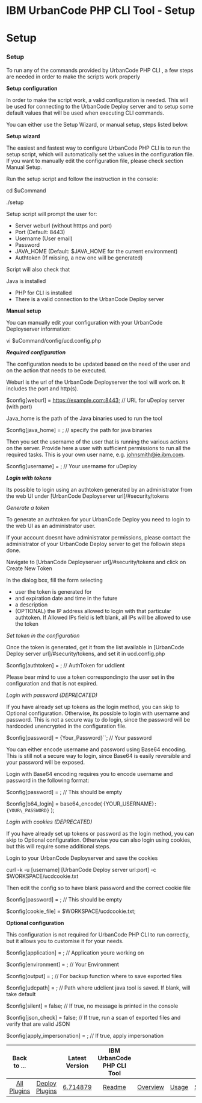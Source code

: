
IBM UrbanCode PHP CLI Tool - Setup
==================================

# Setup


### Setup




To run any of the commands provided by UrbanCode PHP CLI , a few steps are needed in order to make the scripts work properly

**Setup configuration**

In order to make the script work, a valid configuration is needed. This will be used for connecting to the UrbanCode Deploy server and to setup some default values that will be used when executing CLI commands.

You can either use the Setup Wizard, or manual setup, steps listed below.

**Setup wizard**

The easiest and fastest way to configure UrbanCode PHP CLI is to run the setup script, which will automatically set the values in the configuration file. If you want to manually edit the configuration file, please check section Manual Setup.

Run the setup script and follow the instruction in the console:

cd $uCommand

./setup

Setup script will prompt the user for:

* Server weburl (without htttps and port)
* Port (Default: 8443)
* Username (User email)
* Password
* JAVA\_HOME (Default: $JAVA\_HOME for the current environment)
* Authtoken (If missing, a new one will be generated)

Script will also check that

Java is installed

* PHP for CLI is installed
* There is a valid connection to the UrbanCode Deploy server

**Manual setup**

You can manually edit your configuration with your UrbanCode Deployserver information:

vi $uCommand/config/ucd.config.php

***Required configuration***

The configuration needs to be updated based on the need of the user and on the action that needs to be executed.

Weburl is the url of the UrbanCode Deployserver the tool will work on. It includes the port and http(s).

$config[weburl] = https://example.com:8443; // URL for uDeploy server (with port)

Java\_home is the path of the Java binaries used to run the tool

$config[java\_home] = ; // specify the path for java binaries

Then you set the username of the user that is running the various actions on the server. Provide here a user with sufficient permissions to run all the required tasks. This is your own user name, e.g. johnsmith@ie.ibm.com.

$config[username] = ; // Your username for uDeploy

***Login with tokens***

Its possible to login using an authtoken generated by an administrator from the web UI under [UrbanCode Deployserver url]/#security/tokens

*Generate a token*

To generate an authtoken for your UrbanCode Deploy you need to login to the web UI as an administrator user.

If your account doesnt have administrator permissions, please contact the administrator of your UrbanCode Deploy server to get the followin steps done.

Navigate to [UrbanCode Deployserver url]/#security/tokens and click on Create New Token

In the dialog box, fill the form selecting

* user the token is generated for
* and expiration date and time in the future
* a description
* (OPTIONAL) the IP address allowed to login with that particular authtoken. If Allowed IPs field is left blank, all IPs will be allowed to use the token

*Set token in the configuration*

Once the token is generated, get it from the list available in [UrbanCode Deploy server url]/#security/tokens, and set it in ucd.config.php

$config[authtoken] = ; // AuthToken for udclient

Please bear mind to use a token correspondingto the user set in the configuration and that is not expired.

*Login with password (DEPRECATED)*

If you have already set up tokens as the login method, you can skip to Optional configuration. Otherwise, its possible to login with username and password. This is not a secure way to do login, since the password will be hardcoded unencrypted in the configuration file.

$config[password] = {Your\_Password}``; // Your password

You can either encode username and password using Base64 encoding. This is still not a secure way to login, since Base64 is easily reversible and your password will be exposed.

Login with Base64 encoding requires you to encode username and password in the following format:

$config[password] = ; // This should be empty

$config[b64\_login] = base64\_encode( {YOUR\_USERNAME}``:{YOUR\_PASSWORD}`` );

*Login with cookies (DEPRECATED)*

If you have already set up tokens or password as the login method, you can skip to Optional configuration. Otherwise you can also login using cookies, but this will require some additional steps.

Login to your UrbanCode Deployserver and save the cookies

curl -k -u [username] [UrbanCode Deploy server url:port] -c $WORKSPACE/ucdcookie.txt

Then edit the config so to have blank password and the correct cookie file

$config[password] = ; // This should be empty

$config[cookie\_file] = $WORKSPACE/ucdcookie.txt;

**Optional configuration**

This configuration is not required for UrbanCode PHP CLI to run correctly, but it allows you to customise it for your needs.

$config[application] = ; // Application youre working on

$config[environment] = ; // Your Environment

$config[output] = ; // For backup function where to save exported files

$config[udcpath] = ; // Path where udclient java tool is saved. If blank, will take default

$config[silent] = false; // If true, no message is printed in the console

$config[json\_check] = false; // If true, run a scan of exported files and verify that are valid JSON

$config[apply\_impersonation] = ; // If true, apply impersonation


|Back to ...||Latest Version|IBM UrbanCode PHP CLI Tool |||||
| :---: | :---: | :---: | :---: | :---: | :---: | :---: | :---: |
|[All Plugins](../../index.md)|[Deploy Plugins](../README.md)|[6.714879](https://raw.githubusercontent.com/UrbanCode/IBM-UCD-PLUGINS/main/files/PHPCLI/SubversionSourceConfig-6.714879.zip)|[Readme](README.md)|[Overview](overview.md)|[Usage](usage.md)|[Steps](steps.md)|[Downloads](downloads.md)|
